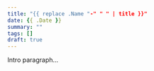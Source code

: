 ```yaml
---
title: "{{ replace .Name "-" " " | title }}"
date: {{ .Date }}
summary: ""
tags: []
draft: true
---
```

Intro paragraph…
    
